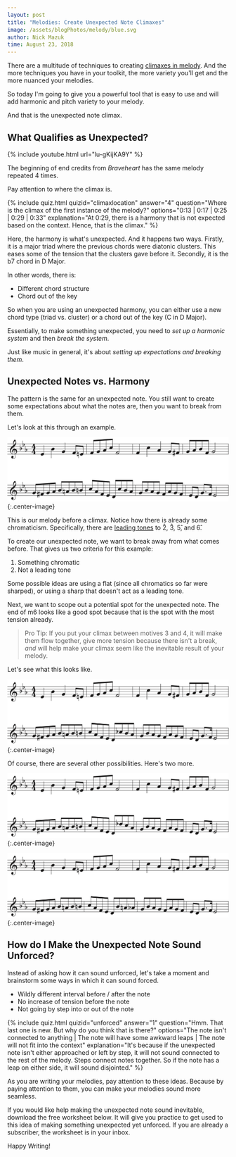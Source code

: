 ```yaml
---
layout: post
title: "Melodies: Create Unexpected Note Climaxes"
image: /assets/blogPhotos/melody/blue.svg
author: Nick Mazuk
time: August 23, 2018
---
```


There are a multitude of techniques to creating [climaxes in melody](/blog/4WaysToAddMeaningToYourMelody). And the more techniques you have in your toolkit, the more variety you'll get and the more nuanced your melodies.

So today I'm going to give you a powerful tool that is easy to use and will add harmonic and pitch variety to your melody.

And that is the unexpected note climax.

<!--end-of-intro-->

## What Qualifies as Unexpected?

{% include youtube.html url="lu-gKijKA9Y" %}

The beginning of end credits from *Braveheart* has the same melody repeated 4 times.

Pay attention to where the climax is.

{% include quiz.html quizid="climaxlocation" answer="4" question="Where is the climax of the first instance of the melody?" options="0:13 | 0:17 | 0:25 | 0:29 | 0:33" explanation="At 0:29, there is a harmony that is not expected based on the context. Hence, that is the climax." %}

Here, the harmony is what's unexpected. And it happens two ways. Firstly, it is a major triad where the previous chords were diatonic clusters. This eases some of the tension that the clusters gave before it. Secondly, it is the b7 chord in D Major.

In other words, there is:

- Different chord structure
- Chord out of the key

So when you are using an unexpected harmony, you can either use a new chord type (triad vs. cluster) or a chord out of the key (C in D Major).

Essentially, to make something unexpected, you need to *set up a harmonic system* and then *break the system*.

Just like music in general, it's about *setting up expectations and breaking them*.

## Unexpected Notes vs. Harmony

The pattern is the same for an unexpected note. You still want to create some expectations about what the notes are, then you want to break from them.

Let's look at this through an example.

![Original Melody](/blog/resources/unexpectedNoteOriginal.png "Original Melody"){:.center-image}

This is our melody before a climax. Notice how there is already some chromaticism. Specifically, there are [leading tones](/blog/IncreasePitchVarietyInYourMelody#3-use-leading-tones-to-increase-tension) to 2&#770;, 3&#770;, 5&#770;, and 6&#770;.

To create our unexpected note, we want to break away from what comes before. That gives us two criteria for this example:

1. Something chromatic
2. Not a leading tone

Some possible ideas are using a flat (since all chromatics so far were sharped), or using a sharp that doesn't act as a leading tone.

Next, we want to scope out a potential spot for the unexpected note. The end of m6 looks like a good spot because that is the spot with the most tension already.

> Pro Tip: If you put your climax between motives 3 and 4, it will make them flow together, give more tension because there isn't a break, *and* will help make your climax seem like the inevitable result of your melody.

Let's see what this looks like.

![Unexpected Note 1](/blog/resources/unexpectedNote1.png "Unexpected Note 1"){:.center-image}

Of course, there are several other possibilities. Here's two more.

![Unexpected Note 2](/blog/resources/unexpectedNote2.png "Unexpected Note 2"){:.center-image}

![Unexpected Note 3](/blog/resources/unexpectedNote3.png "Unexpected Note 3"){:.center-image}

## How do I Make the Unexpected Note Sound Unforced?

Instead of asking how it can sound unforced, let's take a moment and brainstorm some ways in which it can sound forced.

- Wildly different interval before / after the note
- No increase of tension before the note
- Not going by step into or out of the note

{% include quiz.html quizid="unforced" answer="1" question="Hmm. That last one is new. But why do you think that is there?" options="The note isn't connected to anything | The note will have some awkward leaps | The note will not fit into the context" explanation="It's because if the unexpected note isn't either approached or left by step, it will not sound connected to the rest of the melody. Steps connect notes together. So if the note has a leap on either side, it will sound disjointed." %}

As you are writing your melodies, pay attention to these ideas. Because by paying attention to them, you can make your melodies sound more seamless.

If you would like help making the unexpected note sound inevitable, download the free worksheet below. It will give you practice to get used to this idea of making something unexpected yet unforced. If you are already a subscriber, the worksheet is in your inbox.

Happy Writing!
